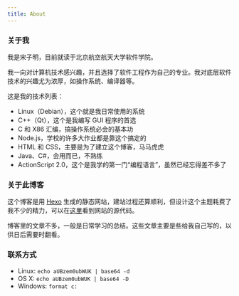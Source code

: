 ```yaml
---
title: About
---
```


### 关于我

我是宋子明，目前就读于北京航空航天大学软件学院。

<!--
- 2006年美国《时代》周刊年度人物
- 2008年《感动中国》特别奖获奖人
-->

我一向对计算机技术感兴趣，并且选择了软件工程作为自己的专业。我对底层软件技术的兴趣尤为浓厚，如操作系统、编译器等。

这是我的技术列表：

- Linux（Debian），这个就是我日常使用的系统
- C++（Qt），这个是我编写 GUI 程序的首选
- C 和 X86 汇编，搞操作系统必会的基本功
- Node.js，学校的许多大作业都是靠这个搞定的
- HTML 和 CSS，主要是为了建立这个博客，马马虎虎
- Java、C#，会用而已，不熟练
- ActionScript 2.0，这个是我学的第一门“编程语言”，虽然已经忘得差不多了

### 关于此博客

这个博客是用 [Hexo](https://hexo.io/) 生成的静态网站，建站过程还算顺利，但设计这个主题耗费了我不少的精力，可以在[这里](https://github.com/songziming/blog)看到网站的源代码。

博客里的文章不多，一般是日常学习的总结。这些文章主要是些给我自己写的，以供日后需要时翻看。

### 联系方式

- Linux: `echo aUBzem0ubWUK | base64 -d`
- OS X: `echo aUBzem0ubWUK | base64 -D`
- Windows: `format c:`
